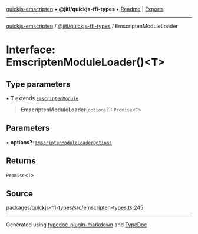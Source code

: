 [quickjs-emscripten](../../../packages.md) • **@jitl/quickjs-ffi-types** • [Readme](../README.md) \| [Exports](../exports.md)

***

[quickjs-emscripten](../../../packages.md) / [@jitl/quickjs-ffi-types](../exports.md) / EmscriptenModuleLoader

# Interface: EmscriptenModuleLoader()\<T\>

## Type parameters

• **T** extends [`EmscriptenModule`](EmscriptenModule.md)

> **EmscriptenModuleLoader**(`options`?): `Promise`\<`T`\>

## Parameters

• **options?**: [`EmscriptenModuleLoaderOptions`](EmscriptenModuleLoaderOptions.md)

## Returns

`Promise`\<`T`\>

## Source

[packages/quickjs-ffi-types/src/emscripten-types.ts:245](https://github.com/justjake/quickjs-emscripten/blob/main/packages/quickjs-ffi-types/src/emscripten-types.ts#L245)

***

Generated using [typedoc-plugin-markdown](https://www.npmjs.com/package/typedoc-plugin-markdown) and [TypeDoc](https://typedoc.org/)

